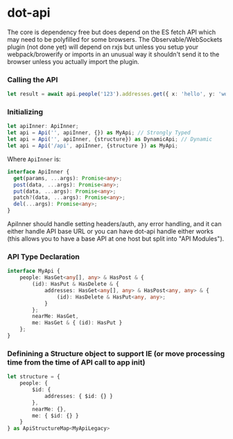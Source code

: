# dot-api

The core is dependency free but does depend on the ES fetch API which may need to be polyfilled for some browsers.
The Observable/WebSockets plugin (not done yet) will depend on rxjs but unless you setup your webpack/browerify or imports in an unusual way it shouldn't send it to the browser unless you actually import the plugin.

### Calling the API
```typescript
let result = await api.people('123').addresses.get({ x: 'hello', y: 'world'});
```

### Initializing
```typescript
let apiInner: ApiInner;
let api = Api('', apiInner, {}) as MyApi; // Strongly Typed
let api = Api('', apiInner, {structure}) as DynamicApi; // Dynamic
let api = Api('/api', apiInner, {structure }) as MyApi;
```

Where `ApiInner` is:
```typescript
interface ApiInner {
  get(params, ...args): Promise<any>;
  post(data, ...args): Promise<any>;
  put(data, ...args): Promise<any>;
  patch?(data, ...args): Promise<any>;
  del(...args): Promise<any>;
} 
```

ApiInner should handle setting headers/auth, any error handling, and it can either handle API base URL or you can have dot-api handle either works (this allows you to have a base API at one host but split into "API Modules"). 


### API Type Declaration
```typescript
interface MyApi {
    people: HasGet<any[], any> & HasPost & {
        (id): HasPut & HasDelete & {
            addresses: HasGet<any[], any> & HasPost<any, any> & {
                (id): HasDelete & HasPut<any, any>;
            }
        };
        nearMe: HasGet,
        me: HasGet & { (id): HasPut }
    };
}
```

### Definining a Structure object to support IE (or move processing time from the time of API call to app init)
```typescript 
let structure = {
    people: {
        $id: {
            addresses: { $id: {} }
        },
        nearMe: {},
        me: { $id: {} }
    }
} as ApiStructureMap<MyApiLegacy>
```
